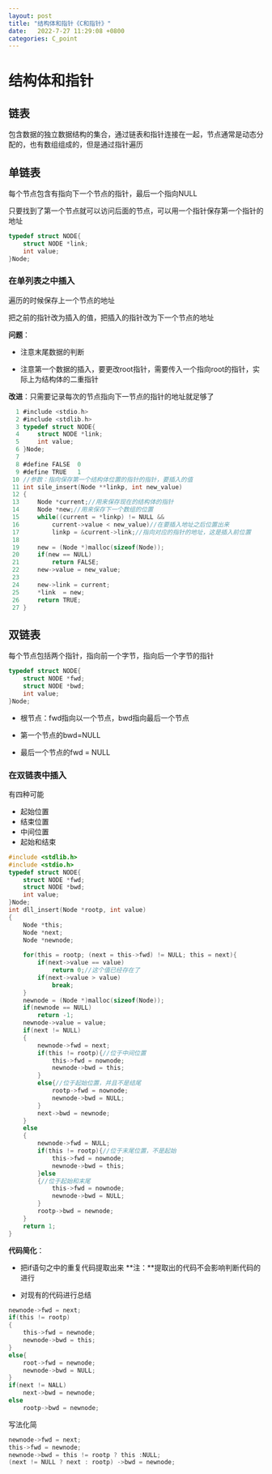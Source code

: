 ```yaml
---
layout: post
title: "结构体和指针《C和指针》"   
date:   2022-7-27 11:29:08 +0800
categories: C_point
---
```


# 结构体和指针

## 链表

包含数据的独立数据结构的集合，通过链表和指针连接在一起，节点通常是动态分配的，也有数组组成的，但是通过指针遍历

## 单链表

每个节点包含有指向下一个节点的指针，最后一个指向NULL

只要找到了第一个节点就可以访问后面的节点，可以用一个指针保存第一个指针的地址

```C
typedef struct NODE{
    struct NODE *link;
    int value;
}Node;
```

### 在单列表之中插入

遍历的时候保存上一个节点的地址

把之前的指针改为插入的值，把插入的指针改为下一个节点的地址



**问题**：

+ 注意末尾数据的判断

+ 注意第一个数据的插入，要更改root指针，需要传入一个指向root的指针，实际上为结构体的二重指针

    

**改进**：只需要记录每次的节点指向下一节点的指针的地址就足够了

```C
  1 #include <stdio.h>                                                                    
  2 #include <stdlib.h>
  3 typedef struct NODE{
  4     struct NODE *link;
  5     int value;
  6 }Node;
  7 
  8 #define FALSE  0
  9 #define TRUE   1
 10 //参数：指向保存第一个结构体位置的指针的指针，要插入的值
 11 int sile_insert(Node **linkp, int new_value)
 12 {
 13     Node *current;//用来保存现在的结构体的指针
 14     Node *new;//用来保存下一个数组的位置
 15     while((current = *linkp) != NULL &&
 16         current->value < new_value)//在要插入地址之后位置出来
 17         linkp = &current->link;//指向对应的指针的地址，这是插入前位置
 18 
 19     new = (Node *)malloc(sizeof(Node));
 20     if(new == NULL)
 21         return FALSE;
 22     new->value = new_value;
 23 
 24     new->link = current;
 25     *link  = new;                                                                     
 26     return TRUE;
 27 }


```



## 双链表

每个节点包括两个指针，指向前一个字节，指向后一个字节的指针

```C
typedef struct NODE{
    struct NODE *fwd;
    struct NODE *bwd;
    int value;
}Node;
```

+ 根节点：fwd指向以一个节点，bwd指向最后一个节点

+ 第一个节点的bwd=NULL

+ 最后一个节点的fwd = NULL

### 在双链表中插入

有四种可能

+ 起始位置
+ 结束位置
+ 中间位置
+ 起始和结束

```C
#include <stdlib.h>
#include <stdio.h>
typedef struct NODE{
    struct NODE *fwd;
    struct NODE *bwd;
    int value;
}Node;
int dll_insert(Node *rootp, int value)
{
    Node *this;
    Node *next;
    Node *newnode;
    
    for(this = rootp; (next = this->fwd) != NULL; this = next){
        if(next->value == value)
            return 0;//这个值已经存在了
        if(next->value > value)
            break;
    }
    newnode = (Node *)malloc(sizeof(Node));
    if(newnode == NULL)
        return -1;
    newnode->value = value;
    if(next != NULL)
    {
        newnode->fwd = next;
        if(this != rootp){//位于中间位置
        	this->fwd = nownode;
        	newnode->bwd = this;
        }
        else{//位于起始位置，并且不是结尾
        	rootp->fwd = nownode;
        	newnode->bwd = NULL;
        }
        next->bwd = newnode;
    }
    else
    {
        newnode->fwd = NULL;
        if(this != rootp){//位于末尾位置，不是起始
        	this->fwd = nownode;
        	newnode->bwd = this;
        }else
        {//位于起始和末尾
        	this->fwd = nownode;
        	newnode->bwd = NULL;
        }
        rootp->bwd = newnode;
    }
	return 1;
}
```

**代码简化**：

+ 把if语句之中的重复代码提取出来     **注：**提取出的代码不会影响判断代码的进行

+ 对现有的代码进行总结

```C
newnode->fwd = next;
if(this != rootp)
{
	this->fwd = newnode;
    newnode->bwd = this;
}
else{
    root->fwd = newnode;
    newnode->bwd = NULL;
}
if(next != NALL)
    next->bwd = newnode;
else
    rootp->bwd = newnode;
```

写法化简

```C
newnode->fwd = next;
this->fwd = newnode;
newnode->bwd = this != rootp ? this :NULL;
(next != NULL ? next : rootp) ->bwd = newnode;
```





